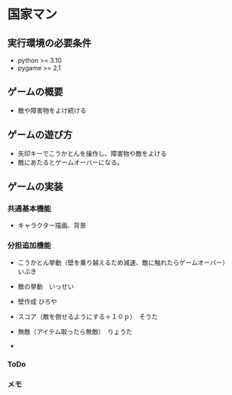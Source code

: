 # 国家マン

## 実行環境の必要条件
* python >= 3.10
* pygame >= 2.1

## ゲームの概要
* 敵や障害物をよけ続ける

## ゲームの遊び方
* 矢印キーでこうかとんを操作し、障害物や敵をよける
* 敵にあたるとゲームオーバーになる。

## ゲームの実装
### 共通基本機能
* キャラクター描画、背景

### 分担追加機能
* こうかとん挙動（壁を乗り越えるため減速、敵に触れたらゲームオーバー）　いぶき
* 敵の挙動　いっせい
* 壁作成 ひろや
* スコア（敵を倒せるようにする＋１０ｐ）　そうた
* 無敵（アイテム取ったら無敵）　りょうた

* 
### ToDo


### メモ

